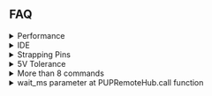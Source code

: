 ## FAQ

[//]: ################################
<details><summary>Performance</summary>

Duration for a loop executing 1000 x [rgb_to_hsv](https://github.com/kai-morich/lms-esp32-pybricks-info/blob/main/gy-33/gy33_color.py#L4):

| Hardware | Duration [msec] |
| --------- | --------- |
| typical PC | &nbsp;&nbsp;&nbsp;&nbsp;0.4 |
| LMS-ESP32 | 280 |
| Spike with Pybricks | 640 |

It's slower by orders of magnitude!

You should be aware that a `rh.call(...)` already takes ~10 msec.
</details>


[//]: ################################
<details><summary>IDE</summary>

## Thonny

Start simple with [Thonny](https://thonny.org/). Thonny typically edits files directly on the device, so you have no local copy.

## VS Code + Pymakr

To have a local copy, git integration, ... use VS Code with _Pymakr Preview_ extension. The extension is not updated since late 2022, but works most of the time.  
Sometimes gets stuck during file transfer and only solution I found so far is restarting VS code with <kbd>Ctrl</kbd>+<kbd>Shift</kbd>+<kbd>P</kbd> 'Reload Window' command.  
Usage is a bit obscure, after configured you basically need these 3 underlined buttons in the Explorer tree that are only shown when hovering over the line.\
![](docs/pymakr.png)

For syntax highlighting add the micropython-esp32-stubs to your `typings` folder as described [here](https://micropython-stubs.readthedocs.io/en/main/) and
add this folder to `py_ignore` in your `pymakr.conf` file.

Neopixel and other functionality is already included in the standard MicroPython distribution, but some modules are LMS-ESP32 specific, so you should copy additional files into your typings folder:

| module | file |
| ------ | ---- |
| [PUPRemote](https://docs.antonsmindstorms.com/en/latest/Software/PUPRemote/docs/index.html) | [pupremote.py](https://github.com/antonvh/PUPRemote/blob/main/src/pupremote.py) |
| mpy_robot_tools [servo](https://docs.antonsmindstorms.com/en/latest/Software/mpy_robot_tools.html#mpy-robot-tools-servo-module) | [servo.py](https://github.com/antonvh/mpy-robot-tools/blob/master/mpy_robot_tools/servo.py) |
| mpy_robot_tools ... | ... |
</details>

[//]: ################################
<details><summary>Strapping Pins</summary>

Some pins of the ESP32 have special behaviour during boot time, these are called _strapping pins_.
  
Pins 0,2,12,15 at the [IO header](https://docs.antonsmindstorms.com/en/latest/Hardware/LMS-ESP32v2/1-pinout.html) should be avoided unless you really know how to handle them.
</details>

[//]: ################################
<details><summary>5V Tolerance</summary>
The datasheet says the maximum voltage at IO pins is 3.6V, so does not look 5V tolerant.
Various sources on the web say that it is practically 5V tolerant.


So should work with 5V powered sensors, but we are on the safer side, if the data lines are 3.3V only.

| sensor | 3.3V data lines  | details |
| ------ | ----- | ------- |
| gy-33 | ok | Can be powered with 3.3V or 5V. Has an onboard 3.3V  regulator and the 3K9 pull-up resistors are behind the regulator |
| vl53l0x | ok, use 3.3V power | Can be powered with 3.3V or 5V. Has an onboard 3.3V regulater, but the 10K I2C pull-up resistors are connected to the input voltage |
| pixy2 | ok, use 3K3 pull-up resistors to 3.3V | Is 5V powered but data lines have 3.3V level |
</details>

[//]: ################################
<details><summary>More than 8 commands</summary>

With standard [MicroPython firmware](https://firmware.antonsmindstorms.com/) a `call(...)` from Spike to LMS-ESP32 fails with `ENODEV` error when the command is at position 8 or higher.
As solution copy the latest [pupremote.py](https://github.com/antonvh/PUPRemote/blob/main/src/pupremote.py) into your LMS-ESP32 project to overwrite the build in variant. 

The updated `pupremote.py` also includes name + parameter length checks in `add_command`. By copying latest [pupremote_hub.py](https://github.com/antonvh/PUPRemote/blob/main/src/pupremote_hub.py) into your Pybricks project you also get checks for consistency of method ordering + method name + max parameter length with the commands on your LMS-ESP32. Without the checks the communication typically failed with incomprehensable errors.
</details>

[//]: ################################
<details><summary>wait_ms parameter at PUPRemoteHub.call function</summary>
<dl>
  <dt>Symptom</dt><dd>A sensor returns wrong / outdated values</dd>
  <dt>Reason</dt><dd>The sensor took longer than the wait time</dd>
</dl>
  
- If the call takes longer than the specified wait time, the previous value is returned without any notice or error. 
- The actual time a call should not exceed is wait_ms + roughly 5msec.
- I observed up to ~50 commands being queued and executed asynchronously
</details>
